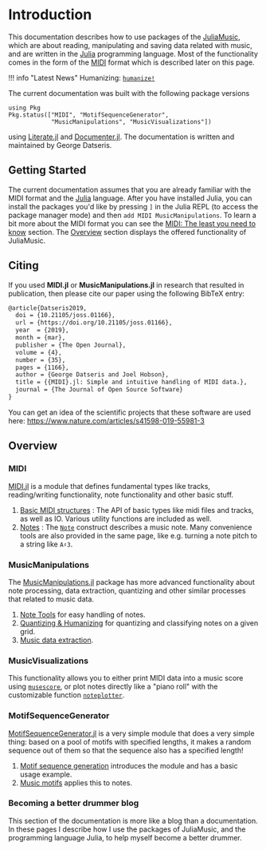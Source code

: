 # Introduction
This documentation describes how to use packages of the [JuliaMusic](https://github.com/JuliaMusic), which are about reading, manipulating and saving data related with music, and are written in the [Julia](https://julialang.org/) programming language.
Most of the functionality comes in the form of the [MIDI](https://en.wikipedia.org/wiki/MIDI) format which is described later on this page.

!!! info "Latest News"
    Humanizing: [`humanize!`](@ref)


The current documentation was built with the following package versions
```@example versions
using Pkg
Pkg.status(["MIDI", "MotifSequenceGenerator",
            "MusicManipulations", "MusicVisualizations"])
```

using [Literate.jl](https://github.com/fredrikekre/Literate.jl) and [Documenter.jl](https://github.com/JuliaDocs/Documenter.jl/).
The documentation is written and maintained by George Datseris.

## Getting Started
The current documentation assumes that you are already familiar with the MIDI format and the [Julia](https://julialang.org/) language. After you have installed Julia, you can install the packages you'd like by pressing `]` in the Julia REPL (to access the package manager mode) and then `add MIDI MusicManipulations`. To learn a bit more about the MIDI format you can see the [MIDI: The least you need to know](@ref) section. The [Overview](@ref) section displays the offered functionality of JuliaMusic.

## Citing

If you used **MIDI.jl** or **MusicManipulations.jl** in research that resulted in publication, then please cite our paper using the following BibTeX entry:
```latex
@article{Datseris2019,
  doi = {10.21105/joss.01166},
  url = {https://doi.org/10.21105/joss.01166},
  year  = {2019},
  month = {mar},
  publisher = {The Open Journal},
  volume = {4},
  number = {35},
  pages = {1166},
  author = {George Datseris and Joel Hobson},
  title = {{MIDI}.jl: Simple and intuitive handling of MIDI data.},
  journal = {The Journal of Open Source Software}
}
```

You can get an idea of the scientific projects that these software are used here: https://www.nature.com/articles/s41598-019-55981-3

## Overview

### MIDI

[MIDI.jl](https://github.com/JuliaMusic/MIDI.jl) is a module that defines
fundamental types like tracks, reading/writing functionality, note functionality and other
basic stuff.

1. [Basic MIDI structures](@ref) : The API of basic types like midi files and tracks, as well as IO. Various utility functions are included as well.
2. [Notes](@ref) : The [`Note`](@ref) construct describes a music note. Many convenience tools are also provided in the same page, like e.g. turning a note pitch to a string like `A♯3`.

### MusicManipulations

The [MusicManipulations.jl](https://github.com/JuliaMusic/MusicManipulations.jl) package has more advanced functionality about note processing, data extraction, quantizing and other similar processes that related to music data.

1. [Note Tools](@ref) for easy handling of notes.
1. [Quantizing & Humanizing](@ref) for quantizing and classifying notes on a given grid.
2. [Music data extraction](@ref).

### MusicVisualizations
This functionality allows you to either print MIDI data into a music score using [`musescore`](@ref), or plot notes directly like a "piano roll" with the customizable function [`noteplotter`](@ref).


### MotifSequenceGenerator

[MotifSequenceGenerator.jl](https://github.com/JuliaMusic/MotifSequenceGenerator.jl) is a very simple module that does a very simple thing: based on a pool of motifs with specified lengths, it makes a random sequence out of them so that the sequence also has a specified length!

1. [Motif sequence generation](@ref) introduces the module and has a basic usage example.
2. [Music motifs](@ref) applies this to notes.

### Becoming a better drummer blog
This section of the documentation is more like a blog than a documentation. In these  pages I describe how I use the packages of JuliaMusic, and the programming language Julia, to help myself become a better drummer.
